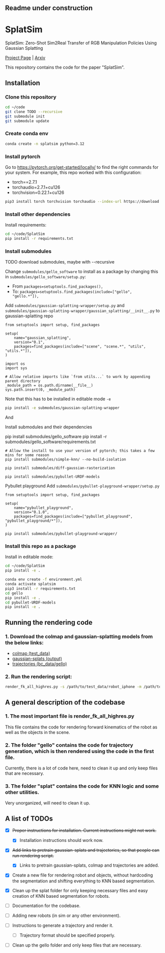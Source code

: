 ## Readme under construction
# SplatSim
SplatSim: Zero-Shot Sim2Real Transfer of RGB Manipulation Policies Using Gaussian Splatting

[Project Page](https://splatsim.github.io) | [Arxiv](https://arxiv.org/abs/2409.10161)



This repository contains the code for the paper "SplatSim". 

## Installation

### Clone this repository
```bash
cd ~/code
git clone TODO --recursive
git submodule init
git submodule update
```

### Create conda env

```bash
conda create -n splatsim python=3.12
```

### Install pytorch


Go to https://pytorch.org/get-started/locally/ to find the right commands for your system. For example, this repo worked with this configuration:
  - torch==2.7.1
  - torchaudio=2.7.1+cu126
  - torchvision=0.22.1+cu126

```bash
pip3 install torch torchvision torchaudio --index-url https://download.pytorch.org/whl/cu126
```

<!-- ### Install ghalton

This is a dependency of pybullet-planning which has a hard time installing on its own. Install from source:

```bash
cd ~/code
git clone https://github.com/fmder/ghalton.git
cd ghalton
pip install .
cd ~/code/SplatSim
``` -->

### Install other dependencies

Install requirements:
```bash
cd ~/code/SplatSim
pip install -r requirements.txt
```

### Install submodules

TODO download submodules, maybe with --recursive

Change `submodules/gello_software` to install as a package by changing this in `submodules/gello_software/setup.py`:
- From `packages=setuptools.find_packages(),`
- To: `packages=setuptools.find_packages(include=["gello", "gello.*"]),`

Add `submodules/gaussian-splatting-wrapper/setup.py` and `submodules/gaussian-splatting-wrapper/gaussian_splatting/__init__.py` to gaussian-splatting repo
```
from setuptools import setup, find_packages

setup(
    name="gaussian_splatting",
    version="0.1",
    packages=find_packages(include=["scene", "scene.*", "utils", "utils.*"]),
)
```

```
import os
import sys

# Allow relative imports like `from utils...` to work by appending parent directory
_module_path = os.path.dirname(__file__)
sys.path.insert(0, _module_path)
```

Note that this has to be installed in editable mode `-e`
```bash
pip install -e submodules/gaussian-splatting-wrapper
```

And 

Install submodules and their dependencies

pip install submodules/gello_software
pip install -r submodules/gello_software/requirements.txt

```
# Allow the install to use your version of pytorch; this takes a few mins for some reason
pip install submodules/simple-knn/ --no-build-isolation
```

```
pip install submodules/diff-gaussian-rasterization
```

```
pip install submodules/pybullet-URDF-models
```

Pybullet playground
Add `submodules/pybullet-playground-wrapper/setup.py`
```
from setuptools import setup, find_packages

setup(
    name="pybullet_playground",
    version="0.1.0",
    packages=find_packages(include=["pybullet_playground", "pybullet_playground/*"]),
)
```

```
pip install submodules/pybullet-playground-wrapper/
```

### Install this repo as a package

Install in editable mode:

```bash
cd ~/code/SplatSim
pip install -e .
```




```bash
conda env create -f environment.yml
conda activate splatsim
pip3 install -r requirements.txt
cd gello
pip install -e .
cd pybullet-URDF-models
pip install -e .
```

## Running the rendering code 
### 1. Download the colmap and gaussian-splatting models from the below links:
- [colmap (test_data)](https://drive.google.com/file/d/14D3fFtaPX4GBe9dSJLKAIvUYlgK7fUxS/view?usp=sharing)
- [gaussian-splats (output)](https://drive.google.com/file/d/1rAUkf7l2ZZqG1Bm3ih6cAO5HCd9dSTO-/view?usp=sharing)
- [trajectories (bc_data/gello)](https://drive.google.com/file/d/1NhSBNYMi51hETAspk6vN7F-Ih1134_lt/view?usp=sharing)

### 2. Run the rendering script:

```bash
render_fk_all_highres.py -s /path/to/test_data/robot_iphone -m /path/to/output/robot_iphone --objects plastic_apple --traj_folder /path/to/bc_data/gello
```

## A general description of the codebase

### 1. The most important file is render_fk_all_highres.py

This file contains the code for rendering forward kinematics of the robot as well as the objects in the scene. 

### 2. The folder "gello" contains the code for trajectory generation, which is then rendered using the code in the first file. 

Currently, there is a lot of code here, need to clean it up and only keep files that are necessary. 

### 3. The folder "splat" contains the code for KNN logic and some other utilities.

Very unorganized, will need to clean it up. 



## A list of TODOs

- [x] ~~Proper instructions for installation. Current instructions might not work.~~
    - [x] Installation instructions should work now.
- [x] ~~Add links to pretrain gaussian-splats and trajectories, so that people can run rendering script.~~
    - [x] Links to pretrain gaussian-splats, colmap and trajectories are added.
- [x] Create a new file for rendering robot and objects, without hardcoding the segmentation and shifting everything to KNN based segmentation.
- [x] Clean up the splat folder for only keeping necessary files and easy creation of KNN based segmentation for robots.
- [ ] Documentation for the codebase.
- [ ] Adding new robots (in sim or any other environment).
- [ ] Instructions to generate a trajectory and render it. 
    - [ ] Trajectory format should be specified properly.
- [ ] Clean up the gello folder and only keep files that are necessary. 
 